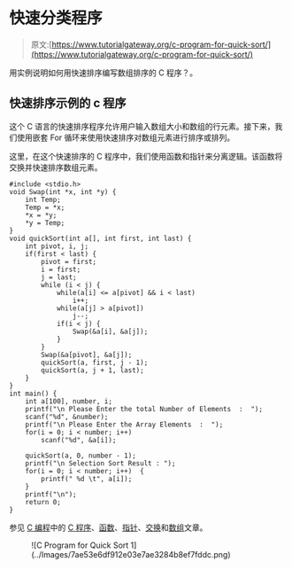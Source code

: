 # 快速分类程序

> 原文:[https://www.tutorialgateway.org/c-program-for-quick-sort/](https://www.tutorialgateway.org/c-program-for-quick-sort/)

用实例说明如何用快速排序编写数组排序的 C 程序？。

## 快速排序示例的 c 程序

这个 C 语言的快速排序程序允许用户输入数组大小和数组的行元素。接下来，我们使用嵌套 For 循环来使用快速排序对数组元素进行排序或排列。

这里，在这个快速排序的 C 程序中，我们使用函数和指针来分离逻辑。该函数将交换并快速排序数组元素。

```
#include <stdio.h>
void Swap(int *x, int *y) {
    int Temp;
    Temp = *x;
    *x = *y;
    *y = Temp;
}
void quickSort(int a[], int first, int last) {
    int pivot, i, j;
    if(first < last) {
        pivot = first;
        i = first;
        j = last;
        while (i < j) {
            while(a[i] <= a[pivot] && i < last)
                i++;
            while(a[j] > a[pivot])
                j--;
            if(i < j) {
                Swap(&a[i], &a[j]);
            }
        }
        Swap(&a[pivot], &a[j]);
        quickSort(a, first, j - 1);
        quickSort(a, j + 1, last);
    }
}
int main() {
    int a[100], number, i;
    printf("\n Please Enter the total Number of Elements  :  ");
    scanf("%d", &number);
    printf("\n Please Enter the Array Elements  :  ");
    for(i = 0; i < number; i++)
        scanf("%d", &a[i]);

    quickSort(a, 0, number - 1);
    printf("\n Selection Sort Result : ");
    for(i = 0; i < number; i++)  {
        printf(" %d \t", a[i]);
    }
    printf("\n");
    return 0;
}
```

参见 [C 编程](https://www.tutorialgateway.org/c-programming/)中的 [C 程序](https://www.tutorialgateway.org/c-programming-examples/)、[函数](https://www.tutorialgateway.org/functions-in-c/)、[指针](https://www.tutorialgateway.org/pointers-in-c/)、[交换](https://www.tutorialgateway.org/c-program-to-swap-two-numbers/)和[数组](https://www.tutorialgateway.org/array-in-c/)文章。

<figure class="wp-block-image">![C Program for Quick Sort 1](../Images/7ae53e6df912e03e7ae3284b8ef7fddc.png)</figure>